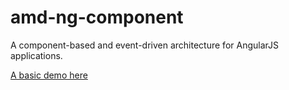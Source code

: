 amd-ng-component
================

A component-based and event-driven architecture for AngularJS applications.

[A basic demo here](http://elfakamal.github.io/amd-ng-component/)